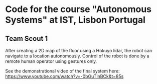 # Code for the course "Autonomous Systems" at IST, Lisbon Portugal

## Team Scout 1

After creating a 2D map of the floor using a Hokuyo lidar, the robot can navigate to a location autonomously.
Control of the robot is done by a remote human operator using gestures only.

See the demonstrational video of the final system here:
https://www.youtube.com/watch?v=-0bGuTinBCk&t=85s
